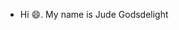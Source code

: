 -  Hi :smile:. My name is Jude Godsdelight
<!---
G-Dee/G-Dee is a ✨ special ✨ repository because its `README.md` (this file) appears on your GitHub profile.
You can click the Preview link to take a look at your changes.
--->
